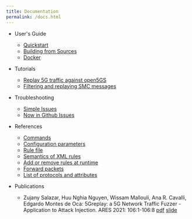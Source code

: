 ```yaml
---
title: Documentation
permalink: /docs.html
---
```


- User's Guide
  - [Quickstart](docs/guide/quickstart)
  - [Building from Sources](docs/guide/building-from-source)
  - [Docker](docs/guide/docker)

- Tutorials
  - [Replay 5G traffic against open5GS](docs/tutorial/replay-open5gs)
  - [Filtering and replaying SMC messages](docs/tutorial/smc-message)

- Troubleshooting
  - [Simple Issues](docs/troubleshoot/simple-issues)
  - [Now in Github Issues](docs/troubleshoot/in-github-issues)

- References
  - [Commands](docs/references/commands)
  - [Configuration parameters](docs/references/configuration-file)
  - [Rule file](docs/references/rule)
  - [Semantics of XML rules](docs/references/rule-xml-semantics)
  - [Add or remove rules at runtime](docs/references/add-rm-rules-at-runtime)
  - [Forward packets](docs/references/forward-packet)
  - [List of protocols and attributes](docs/references/protocols-attributes-list) 

- Publications
  - Zujany Salazar, Huu Nghia Nguyen, Wissam Mallouli, Ana R. Cavalli, Edgardo Montes de Oca:
    5Greplay: a 5G Network Traffic Fuzzer - Application to Attack Injection. ARES 2021: 106:1-106:8
    [pdf](docs/publications/ares2021-paper.pdf) [slide](docs/publications/ares2021-slide.pdf)